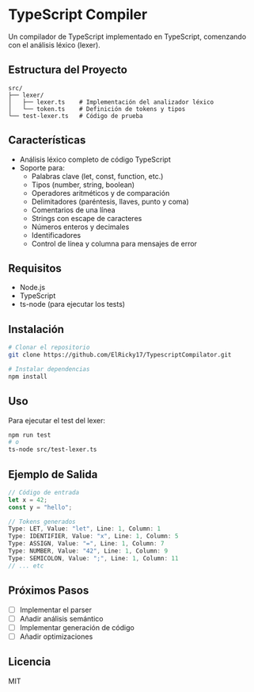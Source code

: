# TypeScript Compiler

Un compilador de TypeScript implementado en TypeScript, comenzando con el análisis léxico (lexer).

## Estructura del Proyecto

```
src/
├── lexer/
│   ├── lexer.ts    # Implementación del analizador léxico
│   └── token.ts    # Definición de tokens y tipos
└── test-lexer.ts   # Código de prueba
```

## Características

- Análisis léxico completo de código TypeScript
- Soporte para:
  - Palabras clave (let, const, function, etc.)
  - Tipos (number, string, boolean)
  - Operadores aritméticos y de comparación
  - Delimitadores (paréntesis, llaves, punto y coma)
  - Comentarios de una línea
  - Strings con escape de caracteres
  - Números enteros y decimales
  - Identificadores
  - Control de línea y columna para mensajes de error

## Requisitos

- Node.js
- TypeScript
- ts-node (para ejecutar los tests)

## Instalación

```bash
# Clonar el repositorio
git clone https://github.com/ElRicky17/TypescriptCompilator.git

# Instalar dependencias
npm install
```

## Uso

Para ejecutar el test del lexer:

```bash
npm run test
# o
ts-node src/test-lexer.ts
```

## Ejemplo de Salida

```typescript
// Código de entrada
let x = 42;
const y = "hello";

// Tokens generados
Type: LET, Value: "let", Line: 1, Column: 1
Type: IDENTIFIER, Value: "x", Line: 1, Column: 5
Type: ASSIGN, Value: "=", Line: 1, Column: 7
Type: NUMBER, Value: "42", Line: 1, Column: 9
Type: SEMICOLON, Value: ";", Line: 1, Column: 11
// ... etc
```

## Próximos Pasos

- [ ] Implementar el parser
- [ ] Añadir análisis semántico
- [ ] Implementar generación de código
- [ ] Añadir optimizaciones

## Licencia

MIT 
